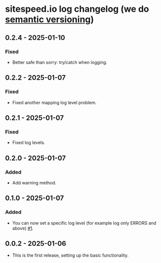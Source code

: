# sitespeed.io log changelog (we do [semantic versioning](https://semver.org))

## 0.2.4 - 2025-01-10
### Fixed
* Better safe than sorry: try/catch when logging.

## 0.2.2 - 2025-01-07
### Fixed
* Fixed another mapping log level problem.

## 0.2.1 - 2025-01-07
### Fixed
* Fixed log levels.

## 0.2.0 - 2025-01-07
### Added
* Add warning method.

## 0.1.0 - 2025-01-07
### Added
* You can now set a specific log level (for example log only ERRORS and above) [#1](https://github.com/sitespeedio/log/pull/1).

## 0.0.2 - 2025-01-06
* This is the first release, setting up the basic functionality.